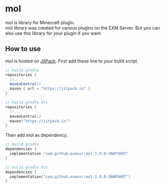 # mol
mol is library for Minecraft plugin.  
mol library was created for various plugins on the EXM Server. But you can also use this library for your plugin if you want.

## How to use
mol is hosted on [JitPack](https://jitpack.io/#exmsvr/mol). First add these line to your build script.
```groovy
// build.gradle
repositories {
  //...
  mavenCentral()
  maven { url = "https://jitpack.io" }
}
```
```kotlin
// build.gradle.kts
repositories {
  //...
  mavenCentral()
  maven("https://jitpack.io")
}
```
Then add mol as dependency.
```groovy
// build.gradle
dependencies {
  implementation "com.github.exmsvr:mol:1.0.0-SNAPSHOT"
}
```
```kotlin
// build.gradle.kts
dependencies {
  implementation("com.github.exmsvr:mol:1.0.0-SNAPSHOT")
}
```
